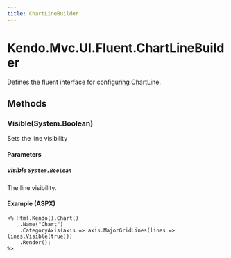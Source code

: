 ```yaml
---
title: ChartLineBuilder
---
```


# Kendo.Mvc.UI.Fluent.ChartLineBuilder
Defines the fluent interface for configuring ChartLine.




## Methods


### Visible(System.Boolean)
Sets the line visibility


#### Parameters

##### visible `System.Boolean`
The line visibility.




#### Example (ASPX)
    <% Html.Kendo().Chart()
        .Name("Chart")
        .CategoryAxis(axis => axis.MajorGridLines(lines => lines.Visible(true)))
        .Render();
    %>



